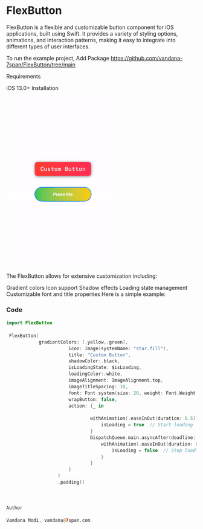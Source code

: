 # FlexButton
FlexButton is a flexible and customizable button component for iOS applications, built using Swift. It provides a variety of styling options, animations, and interaction patterns, making it easy to integrate into different types of user interfaces.

To run the example project, Add Package https://github.com/vandana-7span/FlexButton/tree/main

Requirements

iOS 13.0+
Installation


![Demo GIF](https://github.com/vandana-7span/FlexButton/blob/main/FlexButton.gif)


The FlexButton allows for extensive customization including:

Gradient colors
Icon support
Shadow effects
Loading state management
Customizable font and title properties
Here is a simple example:

### Code
```swift
import FlexButton

 FlexButton(
            gradientColors: [.yellow,.green],
                       icon: Image(systemName: "star.fill"),
                       title: "Custom Button",
                       shadowColor:.black,
                       isLoadingState: $isLoading,
                       loadingColor:.white,
                       imageAlignment: ImageAlignment.top,
                       imageTitleSpacing: 10,
                       font: Font.system(size: 20, weight: Font.Weight.medium, design: Font.Design.monospaced),
                       wrapButton: false,
                       action: {_ in
                           
                               withAnimation(.easeInOut(duration: 0.5)) {
                                   isLoading = true  // Start loading
                               }
                               DispatchQueue.main.asyncAfter(deadline: .now() + 3) {
                                   withAnimation(.easeInOut(duration: 0.5)) {
                                       isLoading = false  // Stop loading
                                   }
                               }
                       }
                   )
                   .padding()



Author

Vandana Modi, vandana@7span.com

